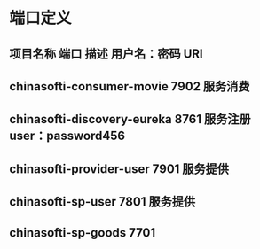 # 端口定义						
## 项目名称	                      端口     描述	       用户名：密码	        URI
## chinasofti-consumer-movie	7902	服务消费		
## chinasofti-discovery-eureka	8761	服务注册	user：password456	
## chinasofti-provider-user	7901	服务提供		
## chinasofti-sp-user	7801	        服务提供		
## chinasofti-sp-goods	7701			
						
